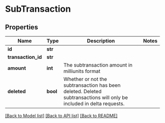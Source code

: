 # SubTransaction

## Properties
Name | Type | Description | Notes
------------ | ------------- | ------------- | -------------
**id** | **str** |  | 
**transaction_id** | **str** |  | 
**amount** | **int** | The subtransaction amount in milliunits format | 
**deleted** | **bool** | Whether or not the subtransaction has been deleted.  Deleted subtransactions will only be included in delta requests. | 

[[Back to Model list]](../README.md#documentation-for-models) [[Back to API list]](../README.md#documentation-for-api-endpoints) [[Back to README]](../README.md)


